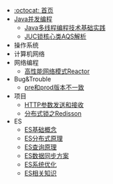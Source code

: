 - [:octocat: 首页](/README)
- [Java并发编程](/md/Java并发编程/Java多线程编程技术实践.md)
  - [Java多线程编程技术基础实践](/md/Java并发编程/Java多线程编程技术实践.md)
  - [JUC锁核心类AQS解析](/md/Java并发编程/Java锁核心类AQS解析.md)
- 操作系统
- 计算机网络
- 网络编程
  - [高性能网络模式Reactor](/md/网络编程/从IO多路复用到Reactor.md)
- Bug&Trouble
  - [pre和prod版本不一致](/md/Bug&Trouble/pre-prod-diff-bug.md)
- 项目
  - [HTTP参数发送和接收](/md/项目/HTTP参数发送和接收.md)
  - [分布式锁之Redisson](/md/项目/分布式锁之Redisson.md)
- ES
  - [ES基础概念](/md/ES/ES基础概念.md)
  - [ES分布式原理](/md/ES/ES分布式原理.md)
  - [ES查询原理](/md/ES/ES查询原理.md)
  - [ES数据同步方案](/md/ES/ES数据同步方案.md)
  - [ES系统优化](/md/ES/ES系统优化.md)
  - [ES相关知识](/md/ES/ES相关知识.md)